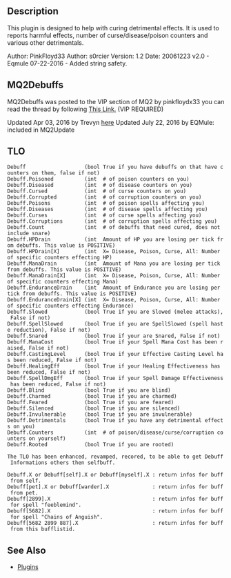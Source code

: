 ## Description

This plugin is designed to help with curing detrimental effects. It is used to reports harmful effects, number of
curse/disease/poison counters and various other detrimentals.

Author: PinkFloyd33 Author: s0rcier Version: 1.2 Date: 20061223 v2.0 - Eqmule 07-22-2016 - Added string safety.

## MQ2Debuffs

MQ2Debuffs was posted to the VIP section of MQ2 by pinkfloydx33 you can read the thread by following [This
Link.](https://macroquest2.com/phpBB3/viewtopic.php?f=50&t=13495&hilit=debuff) (VIP REQUIRED)

Updated Apr 03, 2016 by Trevyn
[here](https://macroquest2.com/phpBB3/viewtopic.php?f=50&t=13495&hilit=debuff&start=15) Updated July 22, 2016 by
EQMule: included in MQ2Update

## TLO

`Debuff                   (bool True if you have debuffs on that have counters on them, false if not)`  
`Debuff.Poisoned          (int  # of poison counters on you)`  
`Debuff.Diseased          (int  # of disease counters on you)`  
`Debuff.Cursed            (int  # of curse counters on you)`  
`Debuff.Corrupted         (int  # of corruption counters on you)`  
`Debuff.Poisons           (int  # of poison spells affecting you)`  
`Debuff.Diseases          (int  # of disease spells affecting you)`  
`Debuff.Curses            (int  # of curse spells affecting you)`  
`Debuff.Corruptions       (int  # of corruption spells affecting you)`  
`Debuff.Count             (int  # of debuffs that need cured, does not include snare)`  
`Debuff.HPDrain           (int  Amount of HP you are losing per tick from debuffs. This value is POSITIVE)`  
`Debuff.HPDrain[X]        (int  X= Disease, Poison, Curse, All: Number of specific counters effecting HP)`  
`Debuff.ManaDrain         (int  Amount of Mana you are losing per tick from debuffs. This value is POSITIVE)`  
`Debuff.ManaDrain[X]      (int  X= Disease, Poison, Curse, All: Number of specific counters effecting Mana)`  
`Debuff.EnduranceDrain    (int  Amount of Endurance you are losing per tick from debuffs. This value is POSITIVE)`  
`Debuff.EnduranceDrain[X] (int  X= Disease, Poison, Curse, All: Number of specific counters effecting Endurance)`  
`Debuff.Slowed            (bool True if you are Slowed (melee attacks), False if not)`  
`Debuff.SpellSlowed       (bool True if you are SpellSlowed (spell haste reduction), False if not)`  
`Debuff.Snared            (bool True if your are Snared, False if not)`  
`Debuff.ManaCost          (bool True if your Spell Mana Cost has been raised, False if not)`  
`Debuff.CastingLevel      (bool True if your Effective Casting Level has been reduced, False if not)`  
`Debuff.HealingEff        (bool True if your Healing Effectiveness has been reduced, False if not)`  
`Debuff.SpellDmgEff       (bool True if your Spell Damage Effectiveness has been reduced, False if not)`  
`Debuff.Blind             (bool True if you are blind)`  
`Debuff.Charmed           (bool True if you are charmed)`  
`Debuff.Feared            (bool True if you are feared)`  
`Debuff.Silenced          (bool True if you are silenced)`  
`Debuff.Invulnerable      (bool True if you are invulnerable)`  
`Debuff.Detrimentals      (bool True if you have any detrimental effects on you)`  
`Debuff.Counters          (int  # of poison/disease/curse/corruption counters on yourself)`  
`Debuff.Rooted            (bool True if you are rooted)`

`The TLO has been enhanced, revamped, recored, to be able to get Debuff Informations others then selfbuff.`

`Debuff.X or Debuff[self].X or Debuff[myself].X : return infos for buff from self.`  
`Debuff[pet].X or Debuff[warder].X              : return infos for buff from pet.`  
`Debuff[2899].X                                 : return infos for buff for spell "feeblemind".`  
`Debuff[5682].X                                 : return infos for buff for spell "Chains of Anguish".`  
`Debuff[5682 2899 887].X                        : return infos for buff from this bufflistid.`

## See Also

-   [Plugins](../documentation/macroquest2-plugins.md)


